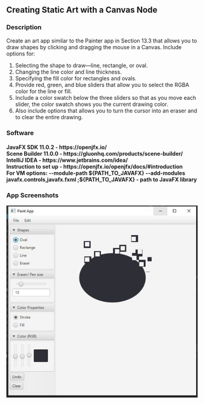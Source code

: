 <h2> Creating Static Art with a Canvas Node </h2>

<h3> Description </h3>

Create an art app similar to the Painter app in Section 13.3 that allows you to draw shapes by clicking and dragging the mouse in a Canvas. Include options for:
<ol> <li> Selecting the shape to draw—line, rectangle, or oval.
<li> Changing the line color and line thickness.
<li> Specifying the fill color for rectangles and ovals.
<li> Provide red, green, and blue sliders that allow you to select the RGBA color for the line or fill. 
<li> Include a color swatch below the three sliders so that as you move each slider, the color swatch shows you the current drawing color. 
<li> Also include options that allows you to turn the cursor into an eraser and to clear the entire drawing. </ol>

<h3> Software </h3>
<h4>JavaFX SDK 11.0.2 -  https://openjfx.io/ <br>
Scene Builder 11.0.0 - https://gluonhq.com/products/scene-builder/ <br>
IntelliJ IDEA - https://www.jetbrains.com/idea/ <br>
Instruction to set up - https://openjfx.io/openjfx/docs/#introduction <br> 
For VM options: --module-path ${PATH_TO_JAVAFX} --add-modules javafx.controls,javafx.fxml ;${PATH_TO_JAVAFX} - path to JavaFX library </h4>

<h3> App Screenshots </h3>

![](artApp.JPG)
